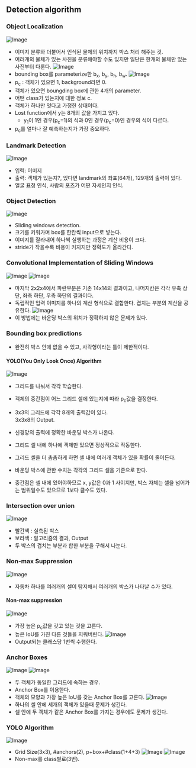 ## Detection algorithm

### Object Localization
![Image](https://i.imgur.com/9kldi3E.png)
- 이미지 분류와 더불어서 인식된 물체의 위치까지 박스 처리 해주는 것.
- 여러개의 물체가 있는 사진을 분류해야할 수도 있지만 일단은 한개의 물체만 있는 사진부터 다룬다.
![Image](https://i.imgur.com/aFShJop.png)
- bounding box를 parameterize한 b<sub>x</sub>, b<sub>y</sub>, b<sub>h</sub>, b<sub>w</sub>.
![Image](https://i.imgur.com/lTVPlkQ.png)
- p<sub>c</sub> : 객체가 있으면 1, background라면 0.
- 객체가 있으면 boungding box에 관한 4개의 parameter.
- 어떤 class가 있는지에 대한 정보 c.
- 객체가 하나만 잇다고 가정한 상태이다.
- Lost function에서 y는 8개의 값을 가지고 있다.
    - y<sub>1</sub>이 1인 경우(p<sub>c</sub>=1)의 식과 0인 경우(p<sub>c</sub>=0)인 경우의 식이 다르다.
- p<sub>c</sub>를 얼마나 잘 예측하는지가 가장 중요하다.

### Landmark Detection
![Image](https://i.imgur.com/9vJUiiP.png)
- 입력: 이미지
- 출력: 객체가 있는지?, 있다면 landmark의 좌표(64개), 129개의 출력이 있다.
- 얼굴 표정 인식, 사람의 포즈가 어떤 자세인지 인식.

### Object Detection
![Image](https://i.imgur.com/7ojU1lg.png)
- Sliding windows detection.
- 크기를 키워가며 box를 한칸씩 input으로 넣는다.
- 이미지를 잘라내어 하나씩 실행하는 과정은 계산 비용이 크다.
- stride가 작을수록 비용이 커지지만 정확도가 올라간다.

### Convolutional Implementation of Sliding Windows
![Image](https://i.imgur.com/SWGwyOJ.png)
![Image](https://i.imgur.com/HF1m22r.png)
- 마지막 2x2x4에서 파란부분은 기존 14x14의 결과이고, 나머지칸은 각각 우측 상단, 좌측 하단, 우측 하단의 결과이다.
- 독립적인 입력 이미지를 하나의 계산 형식으로 결합한다. 겹치는 부분의 계산을 공유한다.
![Image](https://i.imgur.com/beMz0Rs.png)
- 이 방법에는 바운딩 박스의 위치가 정확하지 않은 문제가 있다.

### Bounding box predictions
- 완전히 박스 안에 없을 수 있고, 사각형이라는 틀이 제한적이다.
#### YOLO(You Only Look Once) Algorithm
![Image](https://i.imgur.com/btAzVNn.png)
- 그리드를 나눠서 각각 학습한다.
- 객체의 중간점이 어느 그리드 셀에 있는지에 따라 p<sub>c</sub>값을 결정한다.
- 3x3의 그리드에 각각 8개의 출력값이 있다.</br>3x3x8의 Output.
- 신경망의 출력에 정확한 바운딩 박스가 나온다.
- 그리드 셀 내에 하나에 객체만 있으면 정상적으로 작동한다.
- 그리드 셀을 더 촘촘하게 하면 셀 내에 여러개 객체가 있을 확률이 줄어든다.

- 바운딩 박스에 관한 수치는 각각의 그리드 셀을 기준으로 한다.
- 중간점은 셀 내에 있어야하므로 x, y값은 0과 1 사이지만, 박스 자체는 셀을 넘어가는 범위일수도 있으므로 1보다 클수도 있다.

### Intersection over union
![Image](https://i.imgur.com/IhcPxQu.png)
- 빨간색 : 실측된 박스
- 보라색 : 알고리즘의 결과, Output
- 두 박스의 겹치는 부분과 합한 부분을 구해서 나눈다.

### Non-max Suppression
![Image](https://i.imgur.com/7yo5lic.png)
- 자동차 하나를 여러개의 셀이 탐지해서 여러개의 박스가 나타날 수가 있다.
#### Non-max suppression
![Image](https://i.imgur.com/RBBgzuD.png)
- 가장 높은 p<sub>c</sub>값을 갖고 있는 것을 고른다.
- 높은 IoU를 가진 다른 것들을 지워버린다.
![Image](https://i.imgur.com/Nny5GFm.png)
- Output되는 클래스당 1번씩 수행한다.

### Anchor Boxes
![Image](https://i.imgur.com/qExRDSi.png)
![Image](https://i.imgur.com/i88H2RZ.png)
- 두 객체가 동일한 그리드에 속하는 경우.
- Anchor Box를 이용한다.
- 객체의 모양과 가장 높은 IoU를 갖는 Anchor Box를 고른다.
![Image](https://i.imgur.com/Cfe2DO4.png)
- 하나의 셀 안에 세개의 객체가 있을때 문제가 생긴다.
- 셀 안에 두 객체가 같은 Anchor Box를 가지는 경우에도 문제가 생긴다.

### YOLO Algorithm
![Image](https://i.imgur.com/6XED3k7.png)
- Grid Size(3x3), #anchors(2), p+box+#class(1+4+3)
![Image](https://i.imgur.com/5xuv0LC.png)
![Image](https://i.imgur.com/z2Q2qCC.png)
- Non-max를 class별로(3번).